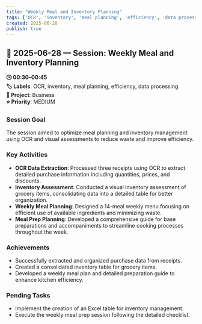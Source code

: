 ```yaml
---
title: "Weekly Meal and Inventory Planning"
tags: ['OCR', 'inventory', 'meal planning', 'efficiency', 'data processing']
created: 2025-06-28
publish: true
---
```


## 📅 2025-06-28 — Session: Weekly Meal and Inventory Planning

**🕒 00:30–00:45**  
**🏷️ Labels**: OCR, inventory, meal planning, efficiency, data processing  
**📂 Project**: Business  
**⭐ Priority**: MEDIUM  


### Session Goal
The session aimed to optimize meal planning and inventory management using OCR and visual assessments to reduce waste and improve efficiency.

### Key Activities
- **OCR Data Extraction**: Processed three receipts using OCR to extract detailed purchase information including quantities, prices, and discounts.
- **Inventory Assessment**: Conducted a visual inventory assessment of grocery items, consolidating data into a detailed table for better organization.
- **Weekly Meal Planning**: Designed a 14-meal weekly menu focusing on efficient use of available ingredients and minimizing waste.
- **Meal Prep Planning**: Developed a comprehensive guide for base preparations and accompaniments to streamline cooking processes throughout the week.

### Achievements
- Successfully extracted and organized purchase data from receipts.
- Created a consolidated inventory table for grocery items.
- Developed a weekly meal plan and detailed preparation guide to enhance kitchen efficiency.

### Pending Tasks
- Implement the creation of an Excel table for inventory management.
- Execute the weekly meal prep session following the detailed checklist.
